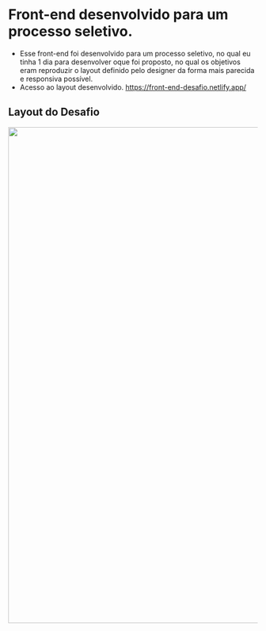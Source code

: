 <h1>
    Front-end desenvolvido para um processo seletivo.
</h1>

- Esse front-end foi desenvolvido para um processo seletivo, no qual eu tinha 1 dia para desenvolver oque foi proposto, no qual os objetivos eram reproduzir o layout definido pelo designer da forma mais parecida e responsiva possível.
- Acesso ao layout desenvolvido. https://front-end-desafio.netlify.app/

<h2>
  Layout do Desafio  
</h2>

<div align="center">
    <img src="https://user-images.githubusercontent.com/42482574/171068867-893e30e7-b2a8-4dd9-9c47-cb6308ccec5d.png" width="1000px">
</div>
